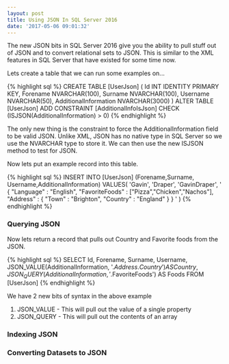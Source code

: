 ```yaml
---
layout: post
title: Using JSON In SQL Server 2016
date: '2017-05-06 09:01:32'
---
```


The new JSON bits in SQL Server 2016 give you the ability to pull stuff out of JSON and to convert relational sets to JSON. This is similar to the XML features in SQL Server that have existed for some time now.

Lets create a table that we can run some examples on...

{% highlight sql %}
CREATE TABLE [UserJson]
(
    Id INT IDENTITY PRIMARY KEY,
    Forename NVARCHAR(100),
    Surname NVARCHAR(100),
    Username NVARCHAR(50),
    AdditionalInformation NVARCHAR(3000)
)
ALTER TABLE [UserJson] ADD CONSTRAINT [AdditionalInfoIsJson] CHECK (ISJSON(AdditionalInformation) > 0)
{% endhighlight %}

The only new thing is the constraint to force the AdditionalInformation field to be valid JSON. Unlike XML, JSON has no native type in SQL Server so we use the NVARCHAR type to store it. We can then use the new ISJSON method to test for JSON.

Now lets put an example record into this table.

{% highlight sql %}
INSERT INTO [UserJson] (Forename,Surname, Username,AdditionalInformation)
VALUES(
    'Gavin',
    'Draper',
    'GavinDraper',
    '
    {
        "Language" : "English",
        "FavoriteFoods" : ["Pizza","Chicken","Nachos"],
        "Address" : {
            "Town" : "Brighton",
            "Country" : "England"
        }
    }
    '
)
{% endhighlight %}

### Querying JSON ###

Now lets return a record that pulls out Country and Favorite foods from the JSON.

{% highlight sql %}
SELECT 
	Id,
	Forename,
	Surname,
	Username,
	JSON_VALUE(AdditionalInformation, '$.Address.Country') AS Country,
	JSON_QUERY(AdditionalInformation, '$.FavoriteFoods') AS Foods
FROM [UserJson]
{% endhighlight %}

We have 2 new bits of syntax in the above example 
1. JSON_VALUE - This will pull out the value of a single property
2. JSON_QUERY - This will pull out the contents of an array 

### Indexing JSON ###

### Converting Datasets to JSON ###